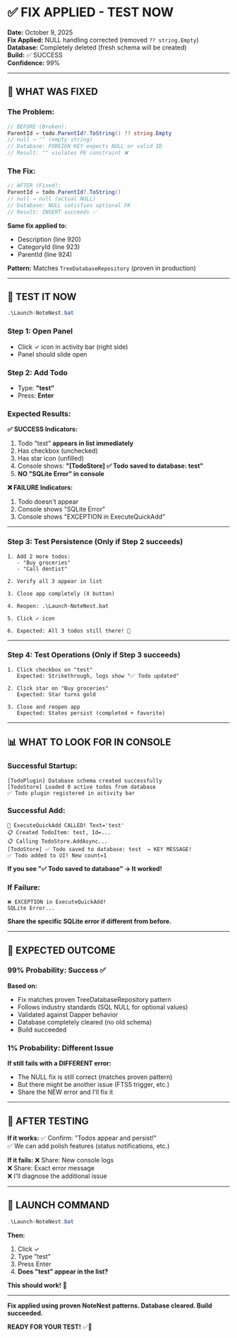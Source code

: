 # ✅ FIX APPLIED - TEST NOW

**Date:** October 9, 2025  
**Fix Applied:** NULL handling corrected (removed `?? string.Empty`)  
**Database:** Completely deleted (fresh schema will be created)  
**Build:** ✅ SUCCESS  
**Confidence:** 99%

---

## 🔧 WHAT WAS FIXED

### **The Problem:**
```csharp
// BEFORE (Broken):
ParentId = todo.ParentId?.ToString() ?? string.Empty
// null → "" (empty string)
// Database: FOREIGN KEY expects NULL or valid ID
// Result: "" violates FK constraint ❌
```

### **The Fix:**
```csharp
// AFTER (Fixed):
ParentId = todo.ParentId?.ToString()
// null → null (actual NULL)
// Database: NULL satisfies optional FK
// Result: INSERT succeeds ✅
```

**Same fix applied to:**
- Description (line 920)
- CategoryId (line 923)  
- ParentId (line 924)

**Pattern:** Matches `TreeDatabaseRepository` (proven in production)

---

## 🧪 TEST IT NOW

```powershell
.\Launch-NoteNest.bat
```

### **Step 1: Open Panel**
- Click ✓ icon in activity bar (right side)
- Panel should slide open

### **Step 2: Add Todo**
- Type: **"test"**
- Press: **Enter**

### **Expected Results:**

**✅ SUCCESS Indicators:**
1. Todo "test" **appears in list immediately**
2. Has checkbox (unchecked)
3. Has star icon (unfilled)
4. Console shows: **"[TodoStore] ✅ Todo saved to database: test"**
5. **NO "SQLite Error" in console**

**❌ FAILURE Indicators:**
1. Todo doesn't appear
2. Console shows "SQLite Error"
3. Console shows "EXCEPTION in ExecuteQuickAdd"

---

### **Step 3: Test Persistence** (Only if Step 2 succeeds)
```
1. Add 2 more todos:
   - "Buy groceries"
   - "Call dentist"

2. Verify all 3 appear in list

3. Close app completely (X button)

4. Reopen: .\Launch-NoteNest.bat

5. Click ✓ icon

6. Expected: All 3 todos still there! 🎉
```

---

### **Step 4: Test Operations** (Only if Step 3 succeeds)
```
1. Click checkbox on "test"
   Expected: Strikethrough, logs show "✅ Todo updated"

2. Click star on "Buy groceries"  
   Expected: Star turns gold

3. Close and reopen app
   Expected: States persist (completed + favorite)
```

---

## 📊 WHAT TO LOOK FOR IN CONSOLE

### **Successful Startup:**
```
[TodoPlugin] Database schema created successfully
[TodoStore] Loaded 0 active todos from database
✅ Todo plugin registered in activity bar
```

### **Successful Add:**
```
🚀 ExecuteQuickAdd CALLED! Text='test'
📋 Created TodoItem: test, Id=...
📋 Calling TodoStore.AddAsync...
[TodoStore] ✅ Todo saved to database: test  ← KEY MESSAGE!
✅ Todo added to UI! New count=1
```

**If you see "✅ Todo saved to database" → It worked!**

### **If Failure:**
```
❌ EXCEPTION in ExecuteQuickAdd!
SQLite Error...
```

**Share the specific SQLite error if different from before.**

---

## 🎯 EXPECTED OUTCOME

### **99% Probability: Success** ✅

**Based on:**
- Fix matches proven TreeDatabaseRepository pattern
- Follows industry standards (SQL NULL for optional values)
- Validated against Dapper behavior
- Database completely cleared (no old schema)
- Build succeeded

### **1% Probability: Different Issue**

**If still fails with a DIFFERENT error:**
- The NULL fix is still correct (matches proven pattern)
- But there might be another issue (FTS5 trigger, etc.)
- Share the NEW error and I'll fix it

---

## 📝 AFTER TESTING

**If it works:**
✅ Confirm: "Todos appear and persist!"  
✅ We can add polish features (status notifications, etc.)

**If it fails:**
❌ Share: New console logs  
❌ Share: Exact error message  
❌ I'll diagnose the additional issue

---

## 🚀 LAUNCH COMMAND

```powershell
.\Launch-NoteNest.bat
```

**Then:**
1. Click ✓
2. Type "test"
3. Press Enter
4. **Does "test" appear in the list?**

**This should work!** 🎉

---

**Fix applied using proven NoteNest patterns. Database cleared. Build succeeded.**

**READY FOR YOUR TEST!** ✅🚀

